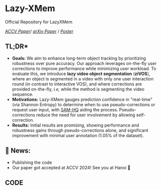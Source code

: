 # Lazy-XMem
Official Repository for LazyXMem

*[ACCV Paper]()*/ *[arXiv Paper](https://arxiv.org/pdf/2408.00169)* / *[Poster]()*

## TL;DR*
- **Goals:** We aim to enhance long-term object tracking by prioritizing robustness over pure accuracy. Our approach leverages on-the-fly user corrections to improve performance while minimizing user workload. To evaluate this, we introduce **lazy video object segmentation** (**ziVOS**), where an object is segmented in a video with only one user interaction round (in contrast to interactive VOS), and where corrections are provided on-the-fly, *i.e,* while the method is segmenting the video sequence.
- **Motivations:** Lazy-XMem gauges prediction confidence in "real-time" (via Shannon Entropy) to determine when to use pseudo-corrections or request user input, with [SAM-HQ](https://github.com/SysCV/sam-hq) aiding the process. Pseudo-corrections reduce the need for user involvement by allowing self-correction.
- **Results:** Initial results are promising, showing performance and robustness gains through pseudo-corrections alone, and significant improvement with minimal user annotation (1.05% of the dataset).

## 📰 News:   
- Publishing the code
- Our paper got accepted at ACCV 2024! See you at Hanoi 🤗

## CODE
